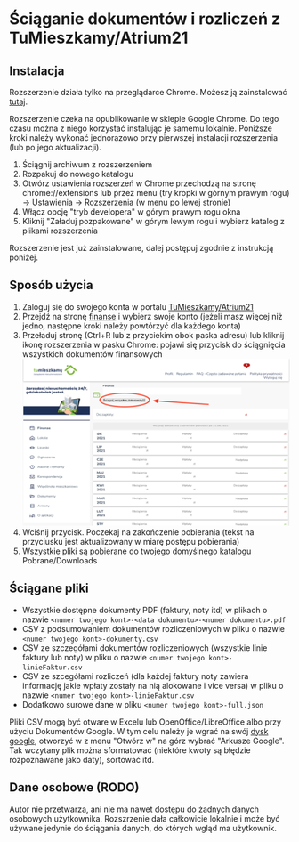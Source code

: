 # Ściąganie dokumentów i rozliczeń z TuMieszkamy/Atrium21

## Instalacja

Rozszerzenie działa tylko na przeglądarce Chrome. Możesz ją zainstalować [tutaj](https://www.google.com/chrome).

Rozszerzenie czeka na opublikowanie w sklepie Google Chrome. Do tego czasu można z niego korzystać instalując je samemu lokalnie. Poniższe kroki należy wykonać jednorazowo przy pierwszej instalacji rozszerzenia (lub po jego aktualizacji).

1. Ściągnij archiwum z rozszerzeniem
1. Rozpakuj do nowego katalogu
1. Otwórz ustawienia rozszerzeń w Chrome przechodzą na stronę chrome://extensions lub przez menu (try kropki w górnym prawym rogu) -> Ustawienia -> Rozszerzenia (w menu po lewej stronie)
1. Włącz opcję "tryb developera" w górym prawym rogu okna
1. Kliknij "Załaduj pozpakowane" w górym lewym rogu i wybierz katalog z plikami rozszerzenia

Rozszerzenie jest już zainstalowane, dalej postępuj zgodnie z instrukcją poniżej.

## Sposób użycia

1. Zaloguj się do swojego konta w portalu [TuMieszkamy/Atrium21](https://www.strefaklienta24.pl/atrium21/content/InetObsKontr/login)
1. Przejdź na stronę [finanse](https://www.strefaklienta24.pl/atrium21/content/InetObsKontr/finanse) i wybierz swoje konto (jeżeli masz więcej niż jedno, następne kroki należy powtórzyć dla każdego konta)
1. Przeładuj stronę (Ctrl+R lub z przyciekim obok paska adresu) lub kliknij ikonę rozszerzenia w pasku Chrome: pojawi się przycisk do ściągnięcia wszystkich dokumentów finansowych
![Obraz działającego rozszerzenia](tumieszkamy-screenshot.png?raw=true)
1. Wciśnij przycisk. Poczekaj na zakończenie pobierania (tekst na przyciusku jest aktualizowany w miarę postępu pobierania)
1. Wszystkie pliki są pobierane do twojego domyślnego katalogu Pobrane/Downloads

## Ściągane pliki

- Wszystkie dostępne dokumenty PDF (faktury, noty itd) w plikach o nazwie `<numer twojego kont>-<data dokumentu>-<numer dokumentu>.pdf`
- CSV z podsumowaniem dokumentów rozliczeniowych w pliku o nazwie `<numer twojego kont>-dokumenty.csv`
- CSV ze szczegółami dokumentów rozliczeniowych (wszystkie linie faktury lub noty) w pliku o nazwie `<numer twojego kont>-linieFaktur.csv`
- CSV ze szcegółami rozliczeń (dla każdej faktury noty zawiera informację jakie wpłaty zostały na nią alokowane i vice versa) w pliku o nazwie `<numer twojego kont>-linieFaktur.csv`
- Dodatkowo surowe dane w pliku `<numer twojego kont>-full.json`

Pliki CSV mogą być otware w Excelu lub OpenOffice/LibreOffice albo przy użyciu Dokumentów Google.
W tym celu należy je wgrać na swój [dysk google](https://drive.google.com), otworzyć w z menu "Otwórz w" na górz wybrać "Arkusze Google".
Tak wczytany plik można sformatować (niektóre kwoty są błędzie rozpoznawane jako daty), sortować itd.

## Dane osobowe (RODO)

Autor nie przetwarza, ani nie ma nawet dostępu do żadnych danych osobowych użytkownika.
Rozszrzenie dała całkowicie lokalnie i może być używane jedynie do ściągania danych, do których wgląd ma użytkownik.
